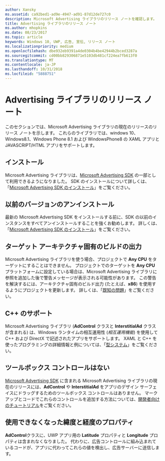 ```yaml
---
author: Xansky
ms.assetid: ca92bed1-ad9e-4947-ad91-87d12de727c0
description: Microsoft Advertising ライブラリのリリース ノートを確認します。
title: Advertising ライブラリのリリース ノート
ms.author: mhopkins
ms.date: 08/23/2017
ms.topic: article
keywords: Windows 10, UWP, 広告, 宣伝, リリース ノート
ms.localizationpriority: medium
ms.openlocfilehash: dbe932eb9391a4de0304b4be42944b2bced3287a
ms.sourcegitcommit: cd00bb829306871e5103db481cf224ea7fb613f0
ms.translationtype: MT
ms.contentlocale: ja-JP
ms.lasthandoff: 10/31/2018
ms.locfileid: "5888751"
---
```

# <a name="release-notes-for-the-advertising-libraries"></a>Advertising ライブラリのリリース ノート




このセクションでは、Microsoft Advertising ライブラリの現在のリリースのリリース ノートを示します。 これらのライブラリでは、windows 10、Windows8.1、Windows Phone 8.1 および WindowsPhone8 の XAML アプリと JAVASCRIPT/HTML アプリをサポートします。

## <a name="installation"></a>インストール


Microsoft Advertising ライブラリは、[Microsoft Advertising SDK](http://aka.ms/ads-sdk-uwp) の一部として利用できるようになりました。 SDK のインストールについて詳しくは、「[Microsoft Advertising SDK のインストール](install-the-microsoft-advertising-libraries.md)」をご覧ください。

## <a name="uninstall-previous-versions"></a>以前のバージョンのアンインストール

最新の Microsoft Advertising SDK をインストールする前に、SDK の以前のインスタンスをすべてアンインストールすることを強くお勧めします。 詳しくは、「[Microsoft Advertising SDK のインストール](install-the-microsoft-advertising-libraries.md)」をご覧ください。

## <a name="target-architecture-specific-build-outputs"></a>ターゲット アーキテクチャ固有のビルドの出力

Microsoft Advertising ライブラリを使う場合、プロジェクトで **Any CPU** をターゲットにすることはできません。 プロジェクトでのターゲットを **Any CPU** プラットフォームに設定している場合は、Microsoft Advertising ライブラリに参照を追加した後で警告メッセージが表示される可能性があります。 この警告を解決するには、アーキテクチャ固有のビルド出力 (たとえば、**x86**) を使用するようにプロジェクトを更新します。 詳しくは、「[既知の問題](known-issues-for-the-advertising-libraries.md)」をご覧ください。

## <a name="c-support"></a>C++ のサポート

Microsoft Advertising ライブラリ (**AdControl** クラスと **InterstitialAd** クラスが含まれる) は、Windows ランタイムの相互運用性 (*相互運用機能*) を使用して C++ および DirectX で記述されたアプリをサポートします。 XAML と C++ を使ったプログラミングの詳細情報と例については、「[型システム](https://docs.microsoft.com/cpp/cppcx/type-system-c-cx)」をご覧ください。

## <a name="no-toolbox-control"></a>ツールボックス コントロールはない

[Microsoft Advertising SDK](http://aka.ms/ads-sdk-uwp) に含まれる Microsoft Advertising ライブラリの現在のリリースには、**AdControl** や **InterstitialAd** をアプリのデザイン サーフェイスにドラッグするためのツールボックス コントロールはありません。 マークアップとコードでこれらのコントロールを追加する方法については、[開発者向けのチュートリアル](developer-walkthroughs.md)をご覧ください。

## <a name="latitude-and-longitude-properties-no-longer-available"></a>使用できなくなった緯度と経度のプロパティ

**AdControl**クラスに、UWP アプリ用の **Latitude** プロパティと **Longitude** プロパティは含まれなくなりました。 代わりに、広告コントロールに組み込まれているコードが、アプリに代わってこれらの値を検出し、広告サーバーに送信します。


 

 
